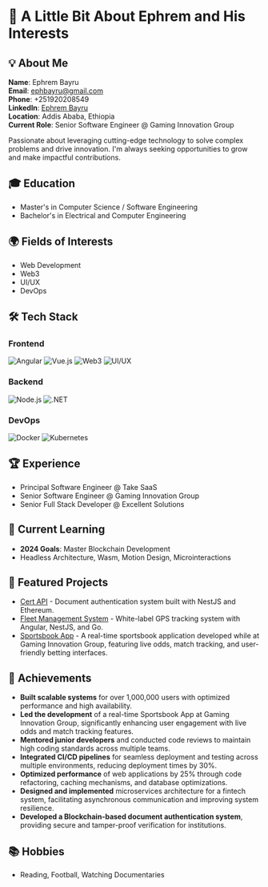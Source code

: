 # 👋 A Little Bit About Ephrem and His Interests

## 💡 About Me
**Name**: Ephrem Bayru  
**Email**: ephbayru@gmail.com  
**Phone**: +251920208549  
**LinkedIn**: [Ephrem Bayru](https://www.linkedin.com/in/ephrem-bayru/)  
**Location**: Addis Ababa, Ethiopia  
**Current Role**: Senior Software Engineer @ Gaming Innovation Group  

Passionate about leveraging cutting-edge technology to solve complex problems and drive innovation. I'm always seeking opportunities to grow and make impactful contributions.

## 🎓 Education
- Master's in Computer Science / Software Engineering
- Bachelor's in Electrical and Computer Engineering

## 🌍 Fields of Interests
- Web Development
- Web3
- UI/UX
- DevOps

## 🛠 Tech Stack

### Frontend
![Angular](https://img.shields.io/badge/Angular-DD0031?style=flat-square&logo=angular&logoColor=white)
![Vue.js](https://img.shields.io/badge/Vue.js-4FC08D?style=flat-square&logo=vue-dot-js&logoColor=white)
![Web3](https://img.shields.io/badge/Web3-F16822?style=flat-square&logo=web3-dot-js&logoColor=white)
![UI/UX](https://img.shields.io/badge/UI/UX-FFC107?style=flat-square&logo=adobe&logoColor=black)

### Backend
![Node.js](https://img.shields.io/badge/Node.js-339933?style=flat-square&logo=node-dot-js&logoColor=white)
![.NET](https://img.shields.io/badge/.NET-512BD4?style=flat-square&logo=dotnet&logoColor=white)

### DevOps
![Docker](https://img.shields.io/badge/Docker-2496ED?style=flat-square&logo=docker&logoColor=white)
![Kubernetes](https://img.shields.io/badge/Kubernetes-326CE5?style=flat-square&logo=kubernetes&logoColor=white)

## 🏆 Experience
- Principal Software Engineer @ Take SaaS
- Senior Software Engineer @ Gaming Innovation Group
- Senior Full Stack Developer @ Excellent Solutions

## 🎯 Current Learning
- **2024 Goals**: Master Blockchain Development
- Headless Architecture, Wasm, Motion Design, Microinteractions

## 🚀 Featured Projects
- [Cert API](https://github.com/ephy-bayru) - Document authentication system built with NestJS and Ethereum.
- [Fleet Management System](https://github.com/ephy-bayru) - White-label GPS tracking system with Angular, NestJS, and Go.
- [Sportsbook App](https://github.com/ephy-bayru) - A real-time sportsbook application developed while at Gaming Innovation Group, featuring live odds, match tracking, and user-friendly betting interfaces.

## 🌟 Achievements
- **Built scalable systems** for over 1,000,000 users with optimized performance and high availability.
- **Led the development** of a real-time Sportsbook App at Gaming Innovation Group, significantly enhancing user engagement with live odds and match tracking features.
- **Mentored junior developers** and conducted code reviews to maintain high coding standards across multiple teams.
- **Integrated CI/CD pipelines** for seamless deployment and testing across multiple environments, reducing deployment times by 30%.
- **Optimized performance** of web applications by 25% through code refactoring, caching mechanisms, and database optimizations.
- **Designed and implemented** microservices architecture for a fintech system, facilitating asynchronous communication and improving system resilience.
- **Developed a Blockchain-based document authentication system**, providing secure and tamper-proof verification for institutions.

## 📚 Hobbies
- Reading, Football, Watching Documentaries

